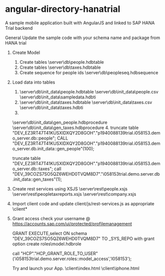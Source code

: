 # angular-directory-hanatrial
A sample mobile application built with AngularJS and linked to SAP HANA Trial backend

General
Update the sample code with your schema name and package from HANA trial

1. Create Model
	1. Create tables \server\db\people.hdbtable
	2. Create tables \server\db\taxes.hdbtable
	3. Create sequence for people ids \server\db\peopleseq.hdbsequence

2. Load data into tables
	1. \server\db\init_data\people.hdbtable
	\server\db\init_data\people.csv 
	\server\db\init_data\sampledata.hdbti
	2. \server\db\init_data\taxes.hdbtable
	 \server\db\init_data\taxes.csv 
	 \server\db\init_data\taxes.hdbti
	3.
	\server\db\init_data\gen_people.hdbprocedure
	\server\db\init_data\gen_taxes.hdbprocedure
	4.
	truncate table "DEV_EZ3RT47T41KUSXIDXQY2D8GOH"."p1940088139trial.i058153.demo_server.db::people";
	CALL "DEV_EZ3RT47T41KUSXIDXQY2D8GOH"."p1940088139trial.i058153.demo_server.db.init_data::gen_people"(100);
	
	truncate table "DEV_EZ3RT47T41KUSXIDXQY2D8GOH"."p1940088139trial.i058153.demo_server.db::taxes";
	call "DEV_39COZS7SO5QZ6WEHD0TVQM8D7"."i058153trial.demo.server.db.init_data::gen_taxes"(1); 

3. Create rest services using XSJS
	\server\rest\people.xsjs
	\server\rest\peopletaxreports.xsjs
	\server\rest\company.xsjs

4. Import client code and update client/js/rest-services.js as appropriate
	\client\*

5. Grant access
	check your username @ https://accounts.sap.com/ui/protected/profilemanagement

	GRANT EXECUTE,select ON schema "DEV_39COZS7SO5QZ6WEHD0TVQM8D7" TO _SYS_REPO with grant option
	create roles\model.hdbrole

	call "HCP"."HCP_GRANT_ROLE_TO_USER"('i058153trial.demo.server.roles::model_access','I058153');
	
	Try and launch your App.
	\client\index.html
	\client\iphone.html
 
